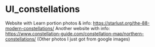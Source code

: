 # UI_constellations

Website with Learn portion photos & info: https://starlust.org/the-88-modern-constellations/
Another website with info: https://www.constellation-guide.com/constellation-map/northern-constellations/
(Other photos I just got from google images)
